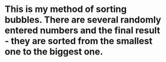 # This is my method of sorting bubbles. There are several randomly entered numbers and the final result - they are sorted from the smallest one to the biggest one.